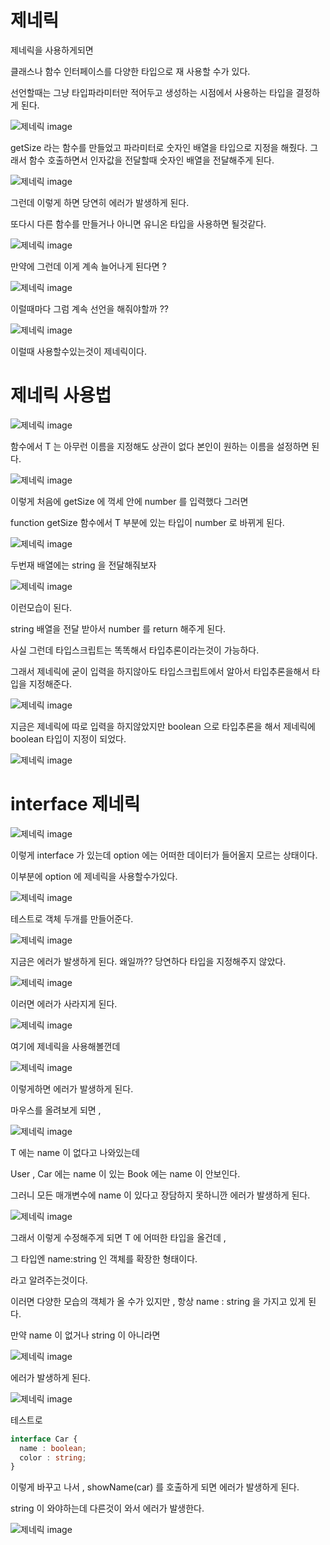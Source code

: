 # 제네릭

제네릭을 사용하게되면

클래스나 함수 인터페이스를 다양한 타입으로 재 사용할 수가 있다.

선언할때는 그냥 타입파라미터만 적어두고 생성하는 시점에서 사용하는 타입을 결정하게 된다.


![제네릭 image](https://slid-capture.s3.ap-northeast-2.amazonaws.com/public/capture_images/3b08615199344110befc3fb2db210629/4b378b34-5057-4451-811a-a71a132f4909.png)


getSize 라는 함수를 만들었고 파라미터로 숫자인 배열을 타입으로 지정을 해줬다. 그래서 함수 호출하면서 인자값을 전달할때 숫자인 배열을 전달해주게 된다.

![제네릭 image](https://slid-capture.s3.ap-northeast-2.amazonaws.com/public/capture_images/3b08615199344110befc3fb2db210629/1d7e95ec-d4b7-45b0-9d92-408780be8563.png)


그런데 이렇게 하면 당연히 에러가 발생하게 된다.


또다시 다른 함수를 만들거나 아니면 유니온 타입을 사용하면 될것같다.

![제네릭 image](https://slid-capture.s3.ap-northeast-2.amazonaws.com/public/capture_images/3b08615199344110befc3fb2db210629/f7454f7e-4821-479d-af7d-ab7cdf46a4fa.png)


만약에 그런데 이게 계속 늘어나게 된다면 ?

![제네릭 image](https://slid-capture.s3.ap-northeast-2.amazonaws.com/public/capture_images/3b08615199344110befc3fb2db210629/24334a0e-cdb6-4bc0-9314-dbe68ab04e23.png)


이럴때마다 그럼 계속 선언을 해줘야할까 ??

![제네릭 image](https://slid-capture.s3.ap-northeast-2.amazonaws.com/public/capture_images/3b08615199344110befc3fb2db210629/b2b5d3d2-5bc9-4dfa-b5f2-1c5257f2ad4c.png)


이럴때 사용할수있는것이 제네릭이다.


# 제네릭 사용법

![제네릭 image](https://slid-capture.s3.ap-northeast-2.amazonaws.com/public/capture_images/3b08615199344110befc3fb2db210629/93a453e9-7929-4497-a009-3baeb3ae9f22.png)


함수에서 T 는 아무런 이름을 지정해도 상관이 없다 본인이 원하는 이름을 설정하면 된다.

![제네릭 image](https://slid-capture.s3.ap-northeast-2.amazonaws.com/public/capture_images/3b08615199344110befc3fb2db210629/892e13d8-255a-43df-ad4c-c2e9082f9e2a.png)


이렇게 처음에 getSize 에 꺽세 안에 number 를 입력했다 그러면


function getSize 함수에서 T 부분에 있는 타입이 number 로 바뀌게 된다.

![제네릭 image](https://slid-capture.s3.ap-northeast-2.amazonaws.com/public/capture_images/3b08615199344110befc3fb2db210629/04a861cb-c868-4458-8974-778baf3e0861.png)


두번재 배열에는 string 을 전달해줘보자

![제네릭 image](https://slid-capture.s3.ap-northeast-2.amazonaws.com/public/capture_images/3b08615199344110befc3fb2db210629/7d86501e-1ecf-450e-9d24-dade316ff49f.png)


이런모습이 된다.


string 배열을 전달 받아서 number 를 return 해주게 된다.


사실 그런데 타입스크립트는 똑똑해서 타입추론이라는것이 가능하다.


그래서 제네릭에 굳이 입력을 하지않아도 타입스크립트에서 알아서 타입추론을해서 타입을 지정해준다.

![제네릭 image](https://slid-capture.s3.ap-northeast-2.amazonaws.com/public/capture_images/3b08615199344110befc3fb2db210629/b3cc6e40-75a5-4820-b397-f3fb32c9230b.png)


지금은 제네릭에 따로 입력을 하지않았지만 boolean 으로 타입추론을 해서 제네릭에 boolean 타입이 지정이 되었다.

![제네릭 image](https://slid-capture.s3.ap-northeast-2.amazonaws.com/public/capture_images/3b08615199344110befc3fb2db210629/0b05df5b-213b-4a3f-bd07-e8f20e071c6e.png)


# interface 제네릭

![제네릭 image](https://slid-capture.s3.ap-northeast-2.amazonaws.com/public/capture_images/3b08615199344110befc3fb2db210629/be3adbe6-e92f-4eb0-979b-d36081966de3.png)


이렇게 interface 가 있는데 option 에는 어떠한 데이터가 들어올지 모르는 상태이다.


이부분에 option 에 제네릭을 사용할수가있다.

![제네릭 image](https://slid-capture.s3.ap-northeast-2.amazonaws.com/public/capture_images/3b08615199344110befc3fb2db210629/cc0e7e20-c629-4387-8034-68f9f381f741.png)


테스트로 객체 두개를 만들어준다.

![제네릭 image](https://slid-capture.s3.ap-northeast-2.amazonaws.com/public/capture_images/3b08615199344110befc3fb2db210629/715fea6d-8d66-4f2a-ae23-7a83fe3bb1f2.png)


지금은 에러가 발생하게 된다. 왜일까?? 당연하다 타입을 지정해주지 않았다.


![제네릭 image](https://slid-capture.s3.ap-northeast-2.amazonaws.com/public/capture_images/3b08615199344110befc3fb2db210629/30f73b60-587a-45c5-8673-ab45846d17de.png)


이러면 에러가 사라지게 된다.

![제네릭 image](https://slid-capture.s3.ap-northeast-2.amazonaws.com/public/capture_images/3b08615199344110befc3fb2db210629/39f1bb64-bbc7-4ed0-8405-ce2a8fb05839.png)


여기에 제네릭을 사용해볼껀데


![제네릭 image](https://slid-capture.s3.ap-northeast-2.amazonaws.com/public/capture_images/3b08615199344110befc3fb2db210629/2e82f07c-f18f-494d-8438-b6ddc5a73306.png)


이렇게하면 에러가 발생하게 된다.


마우스를 올려보게 되면 ,

![제네릭 image](https://slid-capture.s3.ap-northeast-2.amazonaws.com/public/capture_images/3b08615199344110befc3fb2db210629/436ec9d2-0b18-428a-a21c-ae2197f23bb2.png)


T 에는 name 이 없다고 나와있는데


User , Car 에는 name 이 있는 Book 에는 name 이 안보인다.


그러니 모든 매개변수에 name 이 있다고 장담하지 못하니깐 에러가 발생하게 된다.

![제네릭 image](https://slid-capture.s3.ap-northeast-2.amazonaws.com/public/capture_images/3b08615199344110befc3fb2db210629/59ccb241-19c6-4244-9d09-25f77a182dcb.png)


그래서 이렇게 수정해주게 되면 T 에 어떠한 타입을 올건데 ,


그 타입엔 name:string 인 객체를 확장한 형태이다.


라고 알려주는것이다.


이러면 다양한 모습의 객체가 올 수가 있지만 , 항상 name : string 을 가지고 있게 된다.


만약 name 이 없거나 string 이 아니라면

![제네릭 image](https://slid-capture.s3.ap-northeast-2.amazonaws.com/public/capture_images/3b08615199344110befc3fb2db210629/0e2afcf0-9260-4cc2-824b-8f8426afb9d4.png)


에러가 발생하게 된다.

![제네릭 image](https://slid-capture.s3.ap-northeast-2.amazonaws.com/public/capture_images/3b08615199344110befc3fb2db210629/296ea4eb-fbd8-434b-90d9-a06ea9a82790.png)


테스트로

```ts
interface Car {
  name : boolean;
  color : string;
}
```


이렇게 바꾸고 나서 , showName(car) 를 호출하게 되면 에러가 발생하게 된다.


string 이 와야하는데 다른것이 와서 에러가 발생한다.

![제네릭 image](https://slid-capture.s3.ap-northeast-2.amazonaws.com/public/capture_images/3b08615199344110befc3fb2db210629/1f0dd1e4-0922-4462-888c-dd746b8eb6d4.png)




